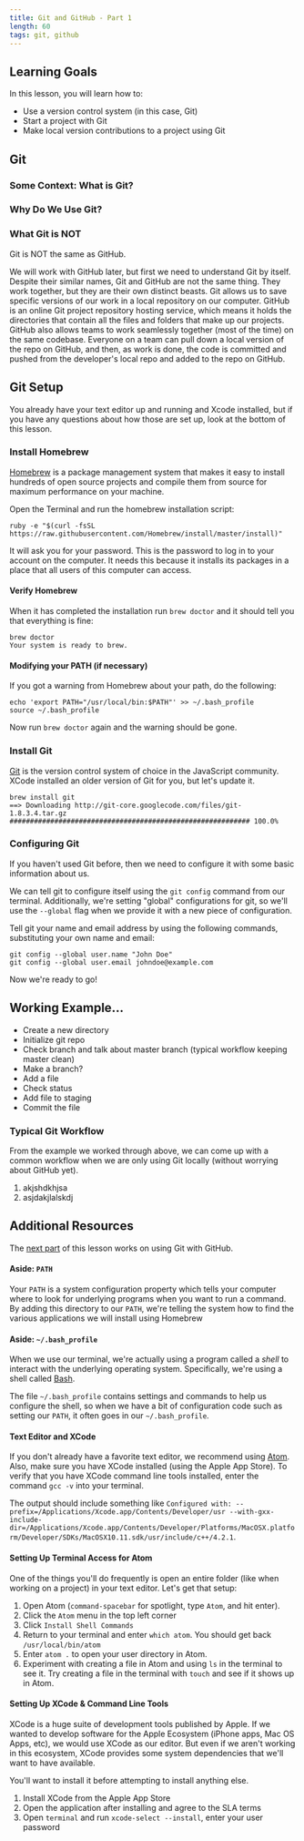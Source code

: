 ```yaml
---
title: Git and GitHub - Part 1
length: 60
tags: git, github
---
```


## Learning Goals

In this lesson, you will learn how to:

* Use a version control system (in this case, Git)
* Start a project with Git
* Make local version contributions to a project using Git

## Git

### Some Context: What is Git?

### Why Do We Use Git?

### What Git is NOT

Git is NOT the same as GitHub.

We will work with GitHub later, but first we need to understand Git by itself. Despite their similar names, Git and GitHub are not the same thing. They work together, but they are their own distinct beasts. Git allows us to save specific versions of our work in a local repository on our computer. GitHub is an online Git project repository hosting service, which means it holds the directories that contain all the files and folders that make up our projects. GitHub also allows teams to work seamlessly together (most of the time) on the same codebase. Everyone on a team can pull down a local version of the repo on GitHub, and then, as work is done, the code is committed and pushed from the developer's local repo and added to the repo on GitHub.

## Git Setup

You already have your text editor up and running and Xcode installed, but if you have any questions about how those are set up, look at the bottom of this lesson.

### Install Homebrew

[Homebrew](http://brew.sh) is a package management system that makes it easy to install hundreds of open source projects and compile them from source for maximum performance on your machine.

Open the Terminal and run the homebrew installation script:

```shell
ruby -e "$(curl -fsSL https://raw.githubusercontent.com/Homebrew/install/master/install)"
```

It will ask you for your password. This is the password to log in to your account on the computer. It needs this because it installs its packages in a place that all users of this computer can access.

#### Verify Homebrew

When it has completed the installation run `brew doctor` and it should tell you that everything is fine:

```shell
brew doctor
Your system is ready to brew.
```

#### Modifying your PATH (if necessary)

If you got a warning from Homebrew about your path, do the following:

```shell
echo 'export PATH="/usr/local/bin:$PATH"' >> ~/.bash_profile
source ~/.bash_profile
```

Now run `brew doctor` again and the warning should be gone.

### Install Git

[Git](http://git-scm.com/) is the version control system of choice in the JavaScript community. XCode installed an older version of Git for you, but let's update it.

```shell
brew install git
==> Downloading http://git-core.googlecode.com/files/git-1.8.3.4.tar.gz
########################################################### 100.0%
```

### Configuring Git

If you haven't used Git before, then we need to configure it with some basic information about us.

We can tell git to configure itself using the `git config` command from our terminal. Additionally, we're setting "global" configurations for git, so we'll use the `--global` flag when we provide it with a new piece of configuration.

Tell git your name and email address by using the following commands, substituting your own name and email:

```shell
git config --global user.name "John Doe"
git config --global user.email johndoe@example.com
```

Now we're ready to go!

## Working Example...

* Create a new directory
* Initialize git repo
* Check branch and talk about master branch (typical workflow keeping master clean)
* Make a branch?
* Add a file
* Check status
* Add file to staging
* Commit the file

### Typical Git Workflow

From the example we worked through above, we can come up with a common workflow when we are only using Git locally (without worrying about GitHub yet).

1. akjshdkhjsa
2. asjdakjlalskdj

## Additional Resources

The [next part]() of this lesson works on using Git with GitHub.

#### Aside: `PATH`

Your `PATH` is a system configuration property which tells your computer where to look for underlying programs when you want to run a command. By adding this directory to our `PATH`, we're telling the system how to find the various applications we will install using Homebrew

#### Aside: `~/.bash_profile`

When we use our terminal, we're actually using a program called a *shell* to interact with the underlying operating system. Specifically, we're using a shell called [Bash](https://en.wikipedia.org/wiki/Bash_(Unix_shell)).

The file `~/.bash_profile` contains settings and commands to help us configure the shell, so when we have a bit of configuration code such as setting our `PATH`, it often goes in our `~/.bash_profile`.

#### Text Editor and XCode

If you don't already have a favorite text editor, we recommend using [Atom](https://atom.io/). Also, make sure you have XCode installed (using the Apple App Store). To verify that you have XCode command line tools installed, enter the command `gcc -v` into your terminal.

The output should include something like `Configured with: --prefix=/Applications/Xcode.app/Contents/Developer/usr --with-gxx-include-dir=/Applications/Xcode.app/Contents/Developer/Platforms/MacOSX.platform/Developer/SDKs/MacOSX10.11.sdk/usr/include/c++/4.2.1`.

#### Setting Up Terminal Access for Atom

One of the things you'll do frequently is open an entire folder (like when working on a project) in your text editor. Let's get that setup:

1. Open Atom (`command-spacebar` for spotlight, type `Atom`, and hit enter).
2. Click the `Atom` menu in the top left corner
3. Click `Install Shell Commands`
4. Return to your terminal and enter `which atom`. You should get back `/usr/local/bin/atom`
5. Enter `atom .` to open your user directory in Atom.
6. Experiment with creating a file in Atom and using `ls` in the terminal to see it. Try creating a file in the terminal with `touch` and see if it shows up in Atom.

#### Setting Up XCode & Command Line Tools

XCode is a huge suite of development tools published by Apple. If we wanted to develop
software for the Apple Ecosystem (iPhone apps, Mac OS Apps, etc), we would use XCode as our editor.
But even if we aren't working in this ecosystem, XCode provides some system dependencies that we'll
want to have available.

You'll want to install it before attempting to install anything else.

1. Install XCode from the Apple App Store
2. Open the application after installing and agree to the SLA terms
3. Open `terminal` and run `xcode-select --install`, enter your user password
